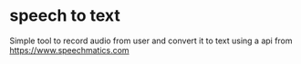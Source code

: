# speech to text
Simple tool to record audio from user and convert it to text using a api from https://www.speechmatics.com